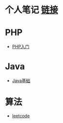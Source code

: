 # 个人笔记 [链接](https://yanxin152133.github.io/notes/#/)
# PHP
- [PHP入门](notes/PHP入门.md)

# Java
- [Java基础](notes/java基础.md)

# 算法
- [leetcode](notes/leetcode.md)